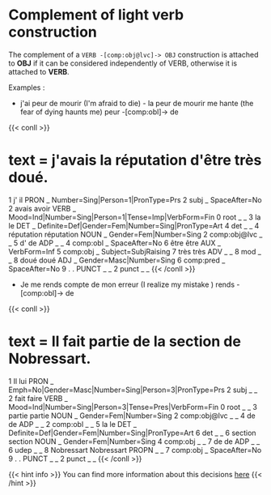 # Complement of light verb construction

The complement of a `VERB -[comp:obj@lvc]-> OBJ` construction is attached to **OBJ** if it can be considered independently of VERB, otherwise it is attached to **VERB**.

Examples : 
- j'ai peur de mourir (I'm afraid to die) - la peur de mourir me hante (the fear of dying haunts me)
peur -[comp:obl]-> de

{{< conll >}}
# text = j'avais la réputation d'être très doué.
1	j'	il	PRON	_	Number=Sing|Person=1|PronType=Prs	2	subj	_	SpaceAfter=No
2	avais	avoir	VERB	_	Mood=Ind|Number=Sing|Person=1|Tense=Imp|VerbForm=Fin	0	root	_	_
3	la	le	DET	_	Definite=Def|Gender=Fem|Number=Sing|PronType=Art	4	det	_	_
4	réputation	réputation	NOUN	_	Gender=Fem|Number=Sing	2	comp:obj@lvc	_	_
5	d'	de	ADP	_	_	4	comp:obl	_	SpaceAfter=No
6	être	être	AUX	_	VerbForm=Inf	5	comp:obj	_	Subject=SubjRaising
7	très	très	ADV	_	_	8	mod	_	_
8	doué	doué	ADJ	_	Gender=Masc|Number=Sing	6	comp:pred	_	SpaceAfter=No
9	.	.	PUNCT	_	_	2	punct	_	_
{{< /conll >}}

- Je me rends compte de mon erreur (I realize my mistake )
rends -[comp:obl]-> de

{{< conll >}}
# text = Il fait partie de la section de Nobressart.
1	Il	lui	PRON	_	Emph=No|Gender=Masc|Number=Sing|Person=3|PronType=Prs	2	subj	_	_
2	fait	faire	VERB	_	Mood=Ind|Number=Sing|Person=3|Tense=Pres|VerbForm=Fin	0	root	_	_
3	partie	partie	NOUN	_	Gender=Fem|Number=Sing	2	comp:obj@lvc	_	_
4	de	de	ADP	_	_	2	comp:obl	_	_
5	la	le	DET	_	Definite=Def|Gender=Fem|Number=Sing|PronType=Art	6	det	_	_
6	section	section	NOUN	_	Gender=Fem|Number=Sing	4	comp:obj	_	_
7	de	de	ADP	_	_	6	udep	_	_
8	Nobressart	Nobressart	PROPN	_	_	7	comp:obj	_	SpaceAfter=No
9	.	.	PUNCT	_	_	2	punct	_	_
{{< /conll >}}

{{< hint info >}}
You can find more information about this decisions [here](https://github.com/surfacesyntacticud/guidelines/issues/6)
{{< /hint >}}